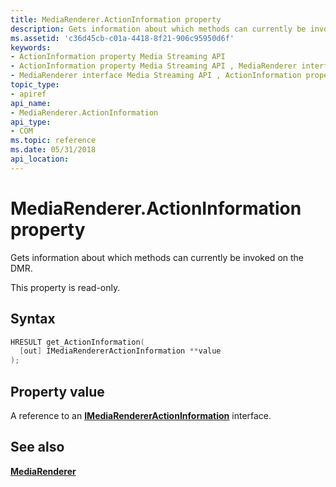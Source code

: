 ```yaml
---
title: MediaRenderer.ActionInformation property
description: Gets information about which methods can currently be invoked on the DMR.
ms.assetid: 'c36d45cb-c01a-4418-8f21-906c95950d6f'
keywords:
- ActionInformation property Media Streaming API
- ActionInformation property Media Streaming API , MediaRenderer interface
- MediaRenderer interface Media Streaming API , ActionInformation property
topic_type:
- apiref
api_name:
- MediaRenderer.ActionInformation
api_type:
- COM
ms.topic: reference
ms.date: 05/31/2018
api_location: 
---
```


# MediaRenderer.ActionInformation property

Gets information about which methods can currently be invoked on the DMR.

This property is read-only.

## Syntax


```C++
HRESULT get_ActionInformation(
  [out] IMediaRendererActionInformation **value
);
```



## Property value

A reference to an [**IMediaRendererActionInformation**](https://msdn.microsoft.com/library/Hh828915(v=VS.85).aspx) interface.

## See also

<dl> <dt>

[**MediaRenderer**](mediarenderer.md)
</dt> </dl>

 

 




